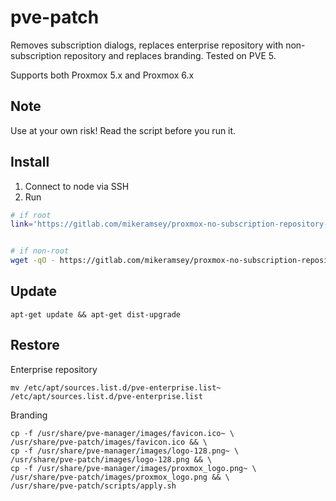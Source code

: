 # pve-patch

Removes subscription dialogs, replaces enterprise repository with non-subscription repository and replaces branding. Tested on PVE 5.

Supports both Proxmox 5.x and Proxmox 6.x

## Note

Use at your own risk! Read the script before you run it. 

## Install

1. Connect to node via SSH
2. Run

```bash
# if root
link='https://gitlab.com/mikeramsey/proxmox-no-subscription-repository-pve-patch/-/raw/master/patch.sh'; bash <(curl ${link} || wget -O - ${link})


# if non-root
wget -qO - https://gitlab.com/mikeramsey/proxmox-no-subscription-repository-pve-patch/-/raw/master/patch.sh | sudo bash
```

## Update

```
apt-get update && apt-get dist-upgrade
```

## Restore

Enterprise repository

```
mv /etc/apt/sources.list.d/pve-enterprise.list~ /etc/apt/sources.list.d/pve-enterprise.list
```

Branding

```
cp -f /usr/share/pve-manager/images/favicon.ico~ \
/usr/share/pve-patch/images/favicon.ico && \
cp -f /usr/share/pve-manager/images/logo-128.png~ \
/usr/share/pve-patch/images/logo-128.png && \
cp -f /usr/share/pve-manager/images/proxmox_logo.png~ \
/usr/share/pve-patch/images/proxmox_logo.png && \
/usr/share/pve-patch/scripts/apply.sh
```
